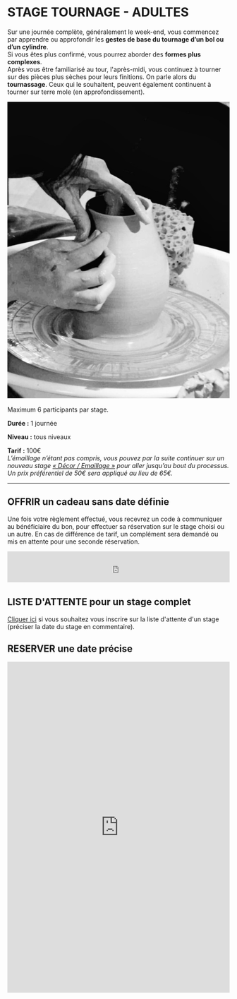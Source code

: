 # STAGE TOURNAGE - ADULTES  

Sur une journée complète, généralement le week-end, vous commencez par apprendre ou approfondir les **gestes de base du tournage d’un bol ou d’un cylindre**.  
Si vous êtes plus confirmé, vous pourrez aborder des **formes plus complexes**.  
Après vous être familiarisé au tour, l'après-midi, vous continuez à tourner sur des pièces plus sèches pour leurs finitions. On parle alors du **tournassage**. Ceux qui le souhaitent, peuvent également continuent à tourner sur terre mole (en approfondissement).  

<img src="/images/tournage-poterie-vase_fans-de-terre.jpeg" class="image-stage">  

Maximum 6 participants par stage.  

**Durée :** 1 journée

**Niveau :** tous niveaux  

**Tarif :** 100€  
_L’émaillage n’étant pas compris, vous pouvez par la suite continuer sur un nouveau stage [« Décor / Emaillage »](emaillage_adultes) pour aller jusqu’au bout du processus. Un prix préférentiel de 50€ sera appliqué au lieu de 65€._  

---
## OFFRIR un cadeau sans date définie
Une fois votre règlement effectué, vous recevrez un code à communiquer au bénéficiaire du bon, pour effectuer sa réservation sur le stage choisi ou un autre. En cas de différence de tarif, un complément sera demandé ou mis en attente pour une seconde réservation.  
<iframe id="haWidget" allowtransparency="true" src="https://www.helloasso.com/associations/fans-de-terre/evenements/bon-cadeau-2021-2022/widget-bouton" style="width: 100%; height: 70px; border: none;"></iframe>
  
## LISTE D'ATTENTE pour un stage complet
[Cliquer ici](https://docs.google.com/forms/d/e/1FAIpQLScDnAGxa7UlusJ0sVcahW_FnYDXCc4BQsAE5W8vGXzb9_z4pg/viewform?entry.1318731939&entry.625861564&entry.1682638982&entry.1661862399&entry.635975601) si vous souhaitez vous inscrire sur la liste d'attente d'un stage (préciser la date du stage en commentaire).    

## RESERVER une date précise
<div class="iframetrack" id="iframe_helloasso">
<iframe id="haWidget" allowtransparency="true" scrolling="auto" src="https://www.helloasso.com/associations/fans-de-terre/evenements/stages-tournage-2021-2022/widget" style="width: 100%; height: 750px; border: none;"></iframe> 
</div> 
  
